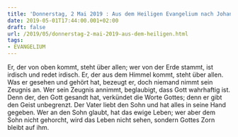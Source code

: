 ```yaml
---
title: 'Donnerstag, 2 Mai 2019 : Aus dem Heiligen Evangelium nach Johannes - Joh 3,31-36.'
date: 2019-05-01T17:44:00.001+02:00
draft: false
url: /2019/05/donnerstag-2-mai-2019-aus-dem-heiligen.html
tags: 
- EVANGELIUM
---
```


Er, der von oben kommt, steht über allen; wer von der Erde stammt, ist irdisch und redet irdisch. Er, der aus dem Himmel kommt, steht über allen. Was er gesehen und gehört hat, bezeugt er, doch niemand nimmt sein Zeugnis an. Wer sein Zeugnis annimmt, beglaubigt, dass Gott wahrhaftig ist. Denn der, den Gott gesandt hat, verkündet die Worte Gottes; denn er gibt den Geist unbegrenzt. Der Vater liebt den Sohn und hat alles in seine Hand gegeben. Wer an den Sohn glaubt, hat das ewige Leben; wer aber dem Sohn nicht gehorcht, wird das Leben nicht sehen, sondern Gottes Zorn bleibt auf ihm.